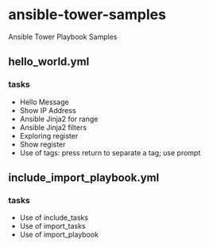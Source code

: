 # ansible-tower-samples
Ansible Tower Playbook Samples

## hello_world.yml
### tasks
- Hello Message
- Show IP Address
- Ansible Jinja2 for range
- Ansible Jinja2 filters
- Exploring register
- Show register
- Use of tags: press return to separate a tag; use prompt 

## include_import_playbook.yml
### tasks
- Use of include_tasks
- Use of import_tasks
- Use of import_playbook
